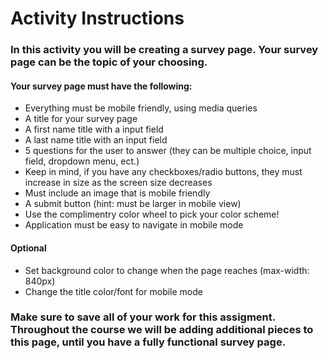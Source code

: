 # Activity Instructions

### In this activity you will be creating a survey page. Your survey page can be the topic of your choosing. 

#### Your survey page must have the following:

- Everything must be mobile friendly, using media queries
- A title for your survey page 
- A first name title with a input field
- A last name title with an input field
- 5 questions for the user to answer (they can be multiple choice, input field, dropdown menu, ect.)
- Keep in mind, if you have any checkboxes/radio buttons, they must increase in size as the screen size decreases
- Must include an image that is mobile friendly
- A submit button (hint: must be larger in mobile view)
- Use the complimentry color wheel to pick your color scheme!
- Application must be easy to navigate in mobile mode

#### Optional

- Set background color to change when the page reaches (max-width: 840px)
- Change the title color/font for mobile mode


### Make sure to save all of your work for this assigment. Throughout the course we will be adding additional pieces to this page, until you have a fully functional survey page.